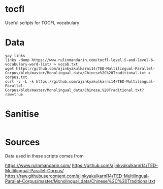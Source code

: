 # tocfl
Useful scripts for TOCFL vocabulary


# Data

```
yay links
links -dump https://www.rulinmandarin.com/tocfl-level-5-and-level-6-vocabulary-word-list/ > vocab.txt
wget https://github.com/ajinkyakulkarni14/TED-Multilingual-Parallel-Corpus/blob/master/Monolingual_data/Chinese%2C%20Traditional.txt > corpus.txt
curl -v -L -k https://github.com/ajinkyakulkarni14/TED-Multilingual-Parallel-Corpus/blob/master/Monolingual_data/Chinese,%20Traditional.txt?raw=true

```

# Sanitise

```
```


# Sources

Data used in these scripts comes from

https://www.rulinmandarin.com/
https://github.com/ajinkyakulkarni14/TED-Multilingual-Parallel-Corpus/
https://raw.githubusercontent.com/ajinkyakulkarni14/TED-Multilingual-Parallel-Corpus/master/Monolingual_data/Chinese%2C%20Traditional.txt
